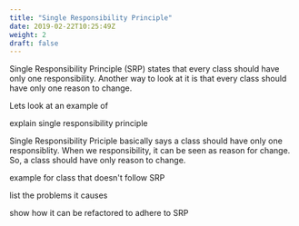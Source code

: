 ```yaml
---
title: "Single Responsibility Principle"
date: 2019-02-22T10:25:49Z
weight: 2
draft: false
---
```



Single Responsibility Principle (SRP) states that every class should have only one responsibility. Another way to look at it is that every class should have only one reason to change.

Lets look at an example of 


explain single responsibility principle

Single Responsibility Priciple basically says a class should have only one responsiblity. When we responsibility, it can be seen as reason for change. So, a class should have only reason to change. 

example for class that doesn't follow SRP

list the problems it causes

show how it can be refactored to adhere to SRP